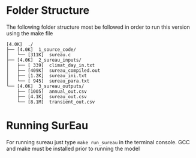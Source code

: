 # Folder Structure

The following folder structure most be followed in order to run this version using the make file 

```
[4.0K]  ./
├── [4.0K]  1_source_code/
│   └── [311K]  sureau.c
├── [4.0K]  2_sureau_inputs/
│   ├── [ 339]  climat_day_in.txt
│   ├── [409K]  sureau_compiled.out
│   ├── [1.2K]  sureau_ini.txt
│   └── [ 945]  sureau_para.txt
└── [4.0K]  3_sureau_outputs/
    ├── [1005]  annual_out.csv
    ├── [4.1K]  sureau_out.csv
    └── [8.1M]  transient_out.csv
```
# Running SurEau

For running sureau just type `make run_sureau` in the terminal console. GCC and make must be installed prior to running the model
